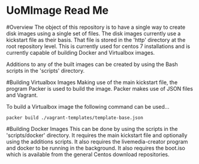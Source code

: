 # UoMImage Read Me

#Overview
The object of this repository is to have a single way to create disk images using a single set of files. The disk images currently use a kickstart file as their basis. That file is stored in the 'http' directory at the root repository level. This is currently used for centos 7 installations and is currently capable of building Docker and Virtualbox images.

Additions to any of the built images can be created by using the Bash scripts in the 'scripts' directory.


#Building Virtualbox Images
Making use of the main kickstart file, the program Packer is used to build the image. Packer makes use of JSON files and Vagrant.

To build a Virtualbox image the following command can be used...

	packer build ./vagrant-templates/template-base.json


#Building Docker Images
This can be done by using the scripts in the 'scripts/docker' directory. It requires the main kickstart file and optionally using the additions scripts. It also requires the livemedia-creator program and docker to be running in the background. It also requires the boot.iso which is available from the general Centos download repositories.
